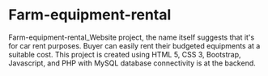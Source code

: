 # Farm-equipment-rental

Farm-equipment-rental_Website project, the name itself suggests that it's for car rent purposes. Buyer can easily rent their budgeted equipments at a suitable cost. This project is created using HTML 5, CSS 3, Bootstrap, Javascript, and PHP with MySQL database connectivity is at the backend.
